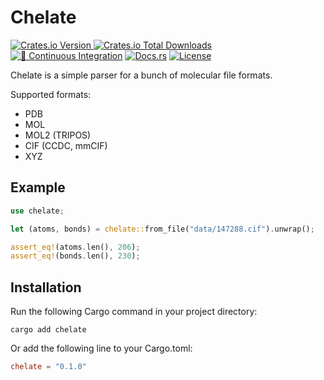 # Chelate
[![Crates.io Version](https://img.shields.io/crates/v/chelate)
![Crates.io Total Downloads](https://img.shields.io/crates/d/chelate)](https://crates.io/crates/chelate)
[![🦀 Continuous Integration](https://github.com/JensKrumsieck/chelate/actions/workflows/CI.yaml/badge.svg)](https://github.com/JensKrumsieck/chelate/actions/workflows/CI.yaml)
[![Docs.rs](https://img.shields.io/docsrs/chelate/latest)](https://docs.rs/chelate)
[![License](https://img.shields.io/badge/license-MIT%2FApache-blue.svg)](https://github.com/jenskrumsieck/chelate#license)

Chelate is a simple parser for a bunch of molecular file formats.

Supported formats:
* PDB
* MOL
* MOL2 (TRIPOS)
* CIF (CCDC, mmCIF)
* XYZ

## Example
```rust
use chelate;

let (atoms, bonds) = chelate::from_file("data/147288.cif").unwrap();

assert_eq!(atoms.len(), 206);
assert_eq!(bonds.len(), 230);
```

## Installation
Run the following Cargo command in your project directory:
```
cargo add chelate
```
Or add the following line to your Cargo.toml:
```toml
chelate = "0.1.0"
```